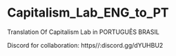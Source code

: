 # Capitalism_Lab_ENG_to_PT
Translation Of Capitalism Lab in PORTUGUÊS BRASIL

Discord for collaboration: https//:discord.gg/dYUHBU2
